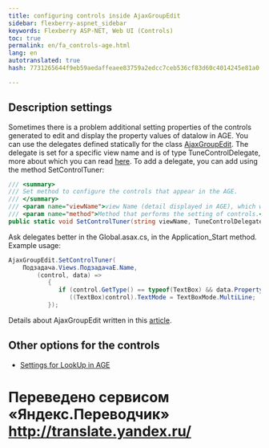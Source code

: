 ```yaml
--- 
title: configuring controls inside AjaxGroupEdit 
sidebar: flexberry-aspnet_sidebar 
keywords: Flexberry ASP-NET, Web UI (Controls) 
toc: true 
permalink: en/fa_controls-age.html 
lang: en 
autotranslated: true 
hash: 7731265644f9eb59aedaffeaee83759a2edcc7ceb536cf83d60c4014245e81a0 

--- 
```


## Description settings 

Sometimes there is a problem additional setting properties of the controls generated to edit and display the property values of datalow in AGE. You can use the delegates defined statically for the class [AjaxGroupEdit](fa_ajax-group-edit.html). The delegate is set for a specific view name and is of type TuneControlDelegate, more about which you can read [here](fa_tune-control-delegate-method.html). To add a delegate, you can add using the method SetControlTuner: 

```csharp
/// <summary> 
/// Set method to configure the controls that appear in the AGE. 
/// </summary> 
/// <param name="viewName">view Name (detail displayed in AGE), which will be passed to invoked method.</param> 
/// <param name="method">Method that performs the setting of controls.</param> 
public static void SetControlTuner(string viewName, TuneControlDelegate method)
``` 

Ask delegates better in the Global.asax.cs, in the Application_Start method. Example usage: 

```csharp
AjaxGroupEdit.SetControlTuner(
    Подзадача.Views.ПодзадачаE.Name,
        (control, data) =>
           { 
              if (control.GetType() == typeof(TextBox) && data.PropertyName == Information.ExtractPropertyName<Подзадача>(x => x.Описание)) 
                 ((TextBox)control).TextMode = TextBoxMode.MultiLine; 
           });
``` 

Details about AjaxGroupEdit written in this [article](fa_ajax-group-edit.html). 

## Other options for the controls 

* [Settings for LookUp in AGE](fa_settings-lookup-age.html) 



 # Переведено сервисом «Яндекс.Переводчик» http://translate.yandex.ru/